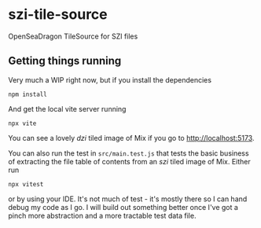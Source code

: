# szi-tile-source #
OpenSeaDragon TileSource for SZI files 

## Getting things running ##

Very much a WIP right now, but if you install the dependencies

`npm install`

And get the local vite server running

`npx vite`

You can see a lovely *dzi* tiled image of Mix if you go to [http://localhost:5173](http://localhost:5173).

You can also run the test in `src/main.test.js` that tests the basic business of extracting the file table of
contents from an *szi* tiled image of Mix. Either run

`npx vitest`

or by using your IDE. It's not much of test - it's mostly there so I can hand debug my code as I go. I will build out
something better once I've got a pinch more abstraction and a more tractable test data file.
